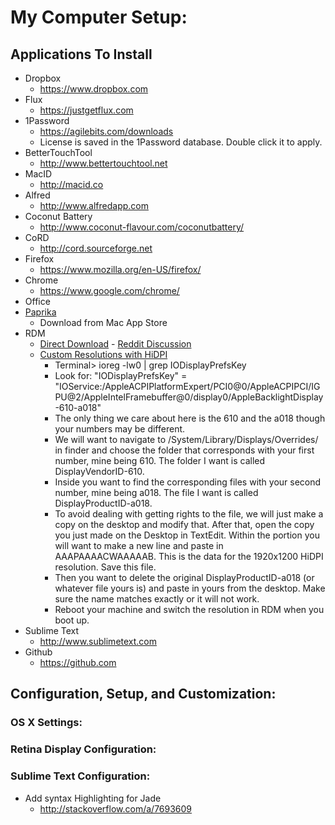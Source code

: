 # My Computer Setup:

## Applications To Install
* Dropbox
  * https://www.dropbox.com
* Flux
  * https://justgetflux.com
* 1Password
  * https://agilebits.com/downloads
  * License is saved in the 1Password database. Double click it to apply.
* BetterTouchTool
  * http://www.bettertouchtool.net
* MacID
  * http://macid.co
* Alfred
  * http://www.alfredapp.com
* Coconut Battery
  * http://www.coconut-flavour.com/coconutbattery/
* CoRD
  * http://cord.sourceforge.net
* Firefox
  * https://www.mozilla.org/en-US/firefox/
* Chrome
  * https://www.google.com/chrome/
* Office
* [Paprika](http://paprikaapp.com)
  * Download from Mac App Store
* RDM
  * [Direct Download](https://dl.dropbox.com/u/87351306/RDM.tar.gz) - [Reddit Discussion](https://www.reddit.com/r/apple/comments/vi9yf/set_your_retina_macbook_pros_resolution_to)
  * [Custom Resolutions with HiDPI](https://www.reddit.com/r/apple/comments/2ia242/enabling_1920_x_1200_hidpi_resolution_on_the_13/cl0c87l)
  	* Terminal> ioreg -lw0 | grep IODisplayPrefsKey 
  	* Look for: 
	"IODisplayPrefsKey" = "IOService:/AppleACPIPlatformExpert/PCI0@0/AppleACPIPCI/IGPU@2/AppleIntelFramebuffer@0/display0/AppleBacklightDisplay-610-a018"
    * The only thing we care about here is the 610 and the a018 though your numbers may be different.
    * We will want to navigate to /System/Library/Displays/Overrides/ in finder and choose the folder that corresponds with your first number, mine being 610. The folder I want is called DisplayVendorID-610.
    * Inside you want to find the corresponding files with your second number, mine being a018. The file I want is called DisplayProductID-a018.
    * To avoid dealing with getting rights to the file, we will just make a copy on the desktop and modify that. After that, open the copy you just made on the Desktop in TextEdit. Within the <array> portion you will want to make a new line and paste in <data>AAAPAAAACWAAAAAB</data>. This is the data for the 1920x1200 HiDPI resolution. Save this file.
    * Then you want to delete the original DisplayProductID-a018 (or whatever file yours is) and paste in yours from the desktop. Make sure the name matches exactly or it will not work.
    * Reboot your machine and switch the resolution in RDM when you boot up.
* Sublime Text
  * http://www.sublimetext.com
* Github
  * https://github.com

## Configuration, Setup, and Customization:

### OS X Settings:

### Retina Display Configuration:

### Sublime Text Configuration:
  * Add syntax Highlighting for Jade
    * http://stackoverflow.com/a/7693609

